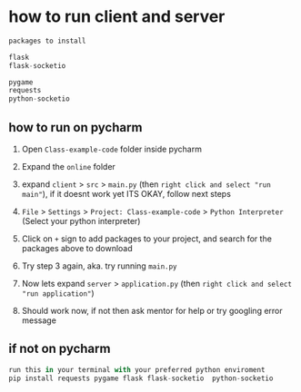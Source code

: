 # how to run client and server

```python
packages to install

flask
flask-socketio

pygame
requests
python-socketio
```

## how to run on pycharm

1. Open `Class-example-code` folder inside pycharm

2. Expand the `online` folder

3. expand `client` > `src` > `main.py` (then `right click and select "run main"`), if it doesnt work yet ITS OKAY, follow next steps

4. `File` > `Settings` > `Project: Class-example-code` > `Python Interpreter` (Select your python interpreter)

5. Click on `+` sign to add packages to your project, and search for the packages above to download

6. Try step 3 again, aka. try running `main.py`

7. Now lets expand `server` > `application.py` (then `right click and select "run application"`)

8. Should work now, if not then ask mentor for help or try googling error message

## if not on pycharm

```python
run this in your terminal with your preferred python enviroment
pip install requests pygame flask flask-socketio  python-socketio
```
